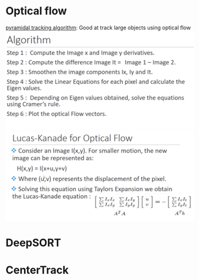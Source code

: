 # Optical flow
[pyramidal tracking algorithm](http://robots.stanford.edu/cs223b04/algo_tracking.pdf): Good at track large objects using optical flow
![algorithm](https://github.com/zzskyy0301/ReadPapers/blob/main/figures/Screen%20Shot%202021-02-01%20at%203.43.17%20PM.png)
![lucas func](https://github.com/zzskyy0301/ReadPapers/blob/main/figures/Screen%20Shot%202021-02-01%20at%203.43.35%20PM.png)
# DeepSORT
# CenterTrack

